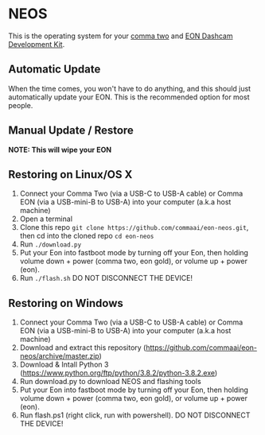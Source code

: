 NEOS
======

This is the operating system for your [comma two](https://comma.ai/shop/products/comma-two-devkit) and [EON Dashcam Development Kit](https://shop.comma.ai/products/eon-dashcam-devkit).

Automatic Update
------

When the time comes, you won't have to do anything, and this should just automatically update your EON. This is the recommended option for most people.

Manual Update / Restore
------

<b>NOTE: This will wipe your EON</b>

Restoring on Linux/OS X
------

1. Connect your Comma Two (via a USB-C to USB-A cable) or Comma EON (via a USB-mini-B to USB-A) into your computer (a.k.a host machine)
2. Open a terminal
3. Clone this repo `git clone https://github.com/commaai/eon-neos.git`, then cd into the cloned repo `cd eon-neos`
4. Run `./download.py`
5. Put your Eon into fastboot mode by turning off your Eon, then holding volume down + power (comma two, eon gold), or volume up + power (eon).
6. Run `./flash.sh` DO NOT DISCONNECT THE DEVICE!

Restoring on Windows
------
1. Connect your Comma Two (via a USB-C to USB-A cable) or Comma EON (via a USB-mini-B to USB-A) into your computer (a.k.a host machine)
2. Download and extract this repository (https://github.com/commaai/eon-neos/archive/master.zip)
3. Download & Intall Python 3 (https://www.python.org/ftp/python/3.8.2/python-3.8.2.exe)
4. Run download.py to download NEOS and flashing tools
5. Put your Eon into fastboot mode by turning off your Eon, then holding volume down + power (comma two, eon gold), or volume up + power (eon).
6. Run flash.ps1 (right click, run with powershell). DO NOT DISCONNECT THE DEVICE!
